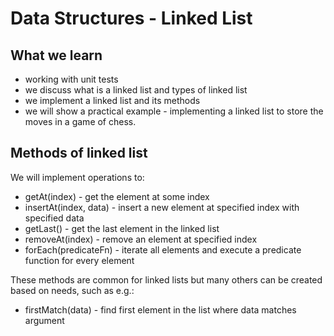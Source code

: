 # Data Structures - Linked List

## What we learn

- working with unit tests
- we discuss what is a linked list and types of linked list
- we implement a linked list and its methods
- we will show a practical example - implementing a linked list to store the moves in a game of chess.

## Methods of linked list

We will implement operations to:

- getAt(index) - get the element at some index
- insertAt(index, data) - insert a new element at specified index with specified data
- getLast() - get the last element in the linked list
- removeAt(index) - remove an element at specified index
- forEach(predicateFn) - iterate all elements and execute a predicate function for every element

These methods are common for linked lists but many others can be created based on needs, such as e.g.:

- firstMatch(data) - find first element in the list where data matches argument
